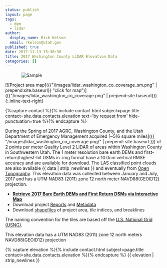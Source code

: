 ```yaml
---
status: publish
layout: page
tags:
  - dem
  - lidar
author:
  display_name: Rick Kelson
  email: rkelson@utah.gov
published: true
date: 2017-11-13 15:30:30
title: 2017 Washington County LiDAR Elevation Data
categories: []
---
```


<style type="text/css">
#logo {
  max-width: 400px;
  margin: 0 auto;
}
</style>
<div id="logo">
  <img src="{{ "/images/lidar_washington_co.PNG" | prepend: site.baseurl }}" alt="Sample" />
</div>

[![Project area map]({{"/images/lidar_washington_co_coverage_sm.png" | prepend:site.baseurl}} "click for map")]({{"/images/lidar_washington_co_coverage.png" | prepend:site.baseurl}}){:.inline-text-right}

{%capture contact %}{% include contact.html subject=page.title contact=site.data.contacts.elevation text='by request from' hide-punctuation=true %}{% endcapture %}

During the Spring of 2017 AGRC, Washington County, and the Utah Department of Emergency Management acquired [~516 square miles]({{ "/images/lidar_washington_co_coverage.png/" | prepend: site.baseurl }}) of 2 points per meter Quality Level 2 LiDAR of areas within Washington County in Southwestern Utah. The 1 meter resolution bare earth DEMs and first-return/highest-hit DSMs in .img format have a 10.0cm vertical RMSE accuracy and are available for download. The LAS classified point clouds are also available {{ data | strip_newlines }} and eventually from [Open Topography](http://www.opentopography.org/). This elevation data was collected between January and July, 2017 and has a UTM NAD83 (2011) zone 12 north meter NAVD88(GEOID12) projection.

<ul class="dotless">
  <li>
    <strong>
      <i class="fas fa-download"></i> <a href="http://raster.utah.gov/?cat=1%20Meter%20%7B2017%20LiDAR%7D">Retrieve 2017 Bare Earth DEMs and First Return DSMs via Interactive Map</a>
    </strong>
  </li>
  <li>
    <i class="fas fa-download"></i> Download project <a href="https://storage.googleapis.com/state-of-utah-sgid-downloads/lidar/washington-county-2017/DEMs/WashingtonCo_Reports.zip">Reports</a> and
      <a href="https://storage.googleapis.com/state-of-utah-sgid-downloads/lidar/washington-county-2017/DEMs/WashingtonCo_Metadata.zip">Metadata</a>
  </li>
  <li>
    <i class="fas fa-download"></i> Download <a href="https://storage.googleapis.com/state-of-utah-sgid-downloads/lidar/washington-county-2017/DEMs/WashingtonCo_shps.zip">shapefiles</a> of project area, tile indices, and breaklines
  </li>
</ul>

The naming convention for the tiles are based off the [U.S. National Grid (USNG)]( http://www.fgdc.gov/usng/how-to-read-usng/index_html).

This elevation data has a UTM NAD83 (2011) zone 12 north meters NAVD88(GEOID12) projection

{% capture elevation %}{% include contact.html subject=page.title contact=site.data.contacts.elevation %}{% endcapture %}
{{ elevation | strip_newlines }}
